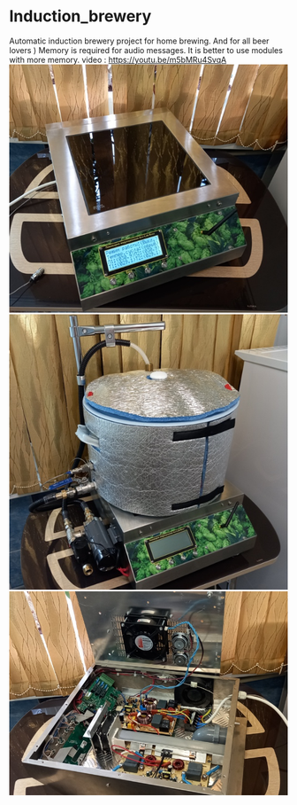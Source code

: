 # Induction_brewery
Automatic induction brewery project for home brewing.
And for all beer lovers )
Memory is required for audio messages. It is better to use modules with more memory.
video : https://youtu.be/m5bMRu4SvqA
![Alt text](/blob/img/img1.jpg?raw=true "brewery")
![Alt text](/blob/img/img2.jpg?raw=true "brewery")
![Alt text](/blob/img/img4.jpg?raw=true "brewery")